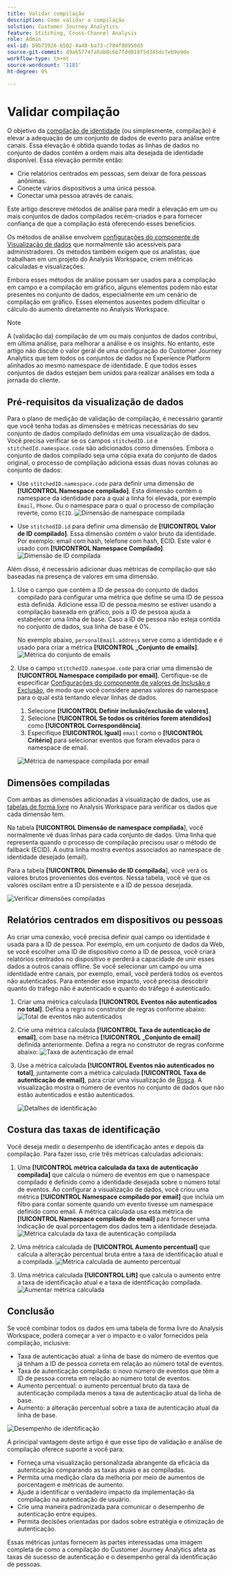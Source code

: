```yaml
---
title: Validar compilação
description: Como validar a compilação
solution: Customer Journey Analytics
feature: Stitching, Cross-Channel Analysis
role: Admin
exl-id: b9b73926-6502-4a48-ba73-c784f80950d3
source-git-commit: d9a65774fa5ab8c6b7fdd018f5d345dc7eb9e9de
workflow-type: tm+mt
source-wordcount: '1181'
ht-degree: 0%

---
```


# Validar compilação

O objetivo da [compilação de identidade](/help/stitching/overview.md) (ou simplesmente, compilação) é elevar a adequação de um conjunto de dados de evento para análise entre canais. Essa elevação é obtida quando todas as linhas de dados no conjunto de dados contêm a ordem mais alta desejada de identidade disponível. Essa elevação permite então:

* Crie relatórios centrados em pessoas, sem deixar de fora pessoas anônimas.
* Conecte vários dispositivos a uma única pessoa.
* Conectar uma pessoa através de canais.

Este artigo descreve métodos de análise para medir a elevação em um ou mais conjuntos de dados compilados recém-criados e para fornecer confiança de que a compilação está oferecendo esses benefícios.

Os métodos de análise envolvem [configurações do componente de Visualização de dados](/help/data-views/component-settings/overview.md) que normalmente são acessíveis para administradores. Os métodos também exigem que os analistas, que trabalham em um projeto do Analysis Workspace, criem métricas calculadas e visualizações.

Embora esses métodos de análise possam ser usados para a compilação em campo e a compilação em gráfico, alguns elementos podem não estar presentes no conjunto de dados, especialmente em um cenário de compilação em gráfico. Esses elementos ausentes podem dificultar o cálculo do aumento diretamente no Analysis Workspace.

>[!NOTE]
>
>A (validação da) compilação de um ou mais conjuntos de dados contribui, em última análise, para melhorar a análise e os insights. No entanto, este artigo não discute o valor geral de uma configuração do Customer Journey Analytics que tem todos os conjuntos de dados no Experience Platform alinhados ao mesmo namespace de identidade. E que todos esses conjuntos de dados estejam bem unidos para realizar análises em toda a jornada do cliente.


## Pré-requisitos da visualização de dados

Para o plano de medição de validação de compilação, é necessário garantir que você tenha todas as dimensões e métricas necessárias do seu conjunto de dados compilado definidas em uma visualização de dados. Você precisa verificar se os campos `stitchedID.id` e `stitchedId.namespace.code` são adicionados como dimensões. Embora o conjunto de dados compilado seja uma cópia exata do conjunto de dados original, o processo de compilação adiciona essas duas novas colunas ao conjunto de dados:

* Use `stitchedID.namespace.code` para definir uma dimensão de **[!UICONTROL Namespace compilado]**. Esta dimensão contém o namespace da identidade para a qual a linha foi elevada, por exemplo `Email`, `Phone`. Ou o namespace para o qual o processo de compilação reverte, como `ECID`.
  ![Dimensão de namespace compilada](assets/stitchednamespace-dimension.png)

* Use `stitchedID.id` para definir uma dimensão de **[!UICONTROL Valor de ID compilado]**. Essa dimensão contém o valor bruto da identidade. Por exemplo: email com hash, telefone com hash, ECID. Este valor é usado com **[!UICONTROL Namespace Compilado]**.
  ![Dimensão de ID compilada](assets/stitchedid-dimension.png)


Além disso, é necessário adicionar duas métricas de compilação que são baseadas na presença de valores em uma dimensão.

1. Use o campo que contém a ID de pessoa do conjunto de dados compilado para configurar uma métrica que define se uma ID de pessoa está definida. Adicione essa ID de pessoa mesmo se estiver usando a compilação baseada em gráfico, pois a ID de pessoa ajuda a estabelecer uma linha de base. Caso a ID de pessoa não esteja contida no conjunto de dados, sua linha de base é 0%.

   No exemplo abaixo, `personalEmail.address` serve como a identidade e é usado para criar a métrica **[!UICONTROL _Conjunto de emails]**.
   ![Métrica do conjunto de emails](assets/emailset-metric.png)

1. Use o campo `stitchedID.namespae.code` para criar uma dimensão de **[!UICONTROL Namespace compilado por email]**. Certifique-se de especificar [Configurações do componente de valores de Inclusão e Exclusão](/help/data-views/component-settings/include-exclude-values.md), de modo que você considere apenas valores do namespace para o qual está tentando elevar linhas de dados.
   1. Selecione **[!UICONTROL Definir inclusão/exclusão de valores]**.
   1. Selecione **[!UICONTROL Se todos os critérios forem atendidos]** como **[!UICONTROL Correspondência]**.
   1. Especifique **[!UICONTROL Igual]** `email` como o **[!UICONTROL Critério]** para selecionar eventos que foram elevados para o namespace de email.

   ![Métrica de namespace compilada por email](assets/emailstitchednamespace-metric.png)

## Dimensões compiladas

Com ambas as dimensões adicionadas à visualização de dados, use as [tabelas de forma livre](/help/analysis-workspace/visualizations/freeform-table/freeform-table.md) no Analysis Workspace para verificar os dados que cada dimensão tem.

Na tabela **[!UICONTROL Dimensão de namespace compilada**], você normalmente vê duas linhas para cada conjunto de dados. Uma linha que representa quando o processo de compilação precisou usar o método de fallback (ECID). A outra linha mostra eventos associados ao namespace de identidade desejado (email).

Para a tabela **[!UICONTROL Dimensão de ID compilada**], você verá os valores brutos provenientes dos eventos. Nessa tabela, você vê que os valores oscilam entre a ID persistente e a ID de pessoa desejada.

![Verificar dimensões compiladas](assets/check-data-on-stitching.png)


## Relatórios centrados em dispositivos ou pessoas

Ao criar uma conexão, você precisa definir qual campo ou identidade é usada para a ID de pessoa. Por exemplo, em um conjunto de dados da Web, se você escolher uma ID de dispositivo como a ID de pessoa, você criará relatórios centrados no dispositivo e perderá a capacidade de unir esses dados a outros canais offline. Se você selecionar um campo ou uma identidade entre canais, por exemplo, email, você perderá todos os eventos não autenticados. Para entender esse impacto, você precisa descobrir quanto do tráfego não é autenticado e quanto do tráfego é autenticado.

1. Criar uma métrica calculada **[!UICONTROL Eventos não autenticados no total]**. Defina a regra no construtor de regras conforme abaixo:
   ![Total de eventos não autenticados](assets/calcmetric-unauthenticatedeventsovertotal.png)

1. Crie uma métrica calculada **[!UICONTROL Taxa de autenticação de email]**, com base na métrica **[!UICONTROL _Conjunto de email]** definida anteriormente. Defina a regra no construtor de regras conforme abaixo:
   ![Taxa de autenticação de email](assets/calcmetric-emailauthenticationrate.png)

1. Use a métrica calculada **[!UICONTROL Eventos não autenticados no total]**, juntamente com a métrica calculada **[!UICONTROL Taxa de autenticação de email]**, para criar uma visualização de [Rosca](/help/analysis-workspace/visualizations/donut.md). A visualização mostra o número de eventos no conjunto de dados que não estão autenticados e estão autenticados.

   ![Detalhes de identificação](assets/identification-details.png)



## Costura das taxas de identificação

Você deseja medir o desempenho de identificação antes e depois da compilação. Para fazer isso, crie três métricas calculadas adicionais:

1. Uma **[!UICONTROL métrica calculada da taxa de autenticação compilada]** que calcula o número de eventos em que o namespace compilado é definido como a identidade desejada sobre o número total de eventos. Ao configurar a visualização de dados, você criou uma métrica **[!UICONTROL Namespace compilado por email]** que incluía um filtro para contar somente quando um evento tivesse um namespace definido como email. A métrica calculada usa esta métrica de **[!UICONTROL Namespace compilado de email]** para fornecer uma indicação de qual porcentagem dos dados tem a identidade desejada.
   ![Métrica calculada da taxa de autenticação compilada](assets/calcmetric-stitchedauthenticationrate.png)

1. Uma métrica calculada de **[!UICONTROL Aumento percentual]** que calcula a alteração percentual bruta entre a taxa de identificação atual e a compilada.
   ![Métrica calculada de aumento percentual](assets/calcmetric-percentincrease.png)

1. Uma métrica calculada **[!UICONTROL Lift]** que calcula o aumento entre a taxa de identificação atual e a taxa de identificação compilada.
   ![Aumentar métrica calculada](assets/calcmetric-lift.png)


## Conclusão

Se você combinar todos os dados em uma tabela de forma livre do Analysis Workspace, poderá começar a ver o impacto e o valor fornecidos pela compilação, inclusive:

* Taxa de autenticação atual: a linha de base do número de eventos que já tinham a ID de pessoa correta em relação ao número total de eventos.
* Taxa de autenticação compilada: o novo número de eventos que têm a ID de pessoa correta em relação ao número total de eventos.
* Aumento percentual: o aumento percentual bruto da taxa de autenticação compilada menos a taxa de autenticação atual da linha de base.
* Aumento: a alteração percentual sobre a taxa de autenticação atual da linha de base.

![Desempenho de identificação](assets/identification-performance.png)

A principal vantagem deste artigo é que esse tipo de validação e análise de compilação oferece suporte a você para:

* Forneça uma visualização personalizada abrangente da eficácia da autenticação comparando as taxas atuais e as compiladas.
* Permita uma medição clara da melhoria por meio de aumentos de porcentagem e métricas de aumento.
* Ajude a identificar o verdadeiro impacto da implementação da compilação na autenticação de usuário.
* Crie uma maneira padronizada para comunicar o desempenho de autenticação entre equipes.
* Permita decisões orientadas por dados sobre estratégia e otimização de autenticação.

Essas métricas juntas fornecem às partes interessadas uma imagem completa de como a compilação do Customer Journey Analytics afeta as taxas de sucesso de autenticação e o desempenho geral da identificação de pessoas.

